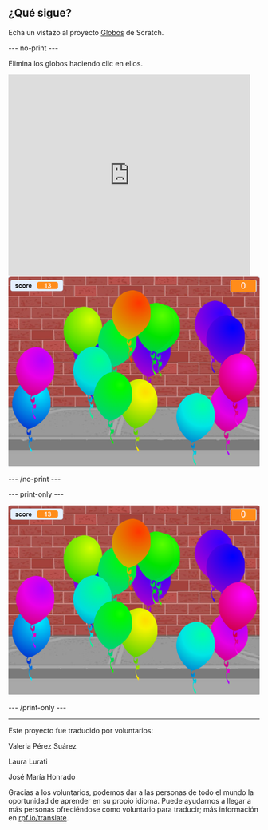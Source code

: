 ## ¿Qué sigue?

Echa un vistazo al proyecto [Globos](https://projects.raspberrypi.org/es-ES/projects/balloons) de Scratch.

--- no-print ---

Elimina los globos haciendo clic en ellos.

<div class="scratch-preview">
  <iframe allowtransparency="true" width="485" height="402" src="https://scratch.mit.edu/projects/embed/299206746/?autostart=false" frameborder="0" scrolling="no"></iframe>
  <img src="images/balloons-final.png">
</div>

--- /no-print ---

--- print-only ---

![proyecto completo](images/balloons-final.png)

--- /print-only ---


***
Este proyecto fue traducido por voluntarios:

Valeria Pérez Suárez

Laura Lurati

José María Honrado

Gracias a los voluntarios, podemos dar a las personas de todo el mundo la oportunidad de aprender en su propio idioma. Puede ayudarnos a llegar a más personas ofreciéndose como voluntario para traducir; más información en [rpf.io/translate](https://rpf.io/translate).